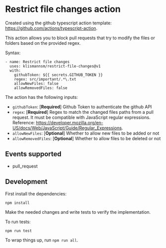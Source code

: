 # Restrict file changes action

Created using the github typescript action template: https://github.com/actions/typescript-action.

This action allows you to block pull requests that try to modify the files or folders based on the
provided regex.

Syntax:

```
- name: Restrict file changes
  uses: klismannsm/restrict-file-changes@v1
  with:
    githubToken: ${{ secrets.GITHUB_TOKEN }}
    regex: src/important/.*\.txt
    allowNewFiles: false
    allowRemovedFiles: false
```

The action has the following inputs:

- `githubToken`: [**Required**] Github Token to authenticate the github API
- `regex`: [**Required**] Regex to match the changed files paths from a pull request. It must be
  compatible with JavaScript regular expressions. Reference:
  https://developer.mozilla.org/en-US/docs/Web/JavaScript/Guide/Regular_Expressions.
- `allowNewFiles`: [**Optional**] Whether to allow new files to be added or not
- `allowRemovedFiles`: [**Optional**] Whether to allow files to be deleted or not

## Events supported

- pull_request

## Development

First install the dependencies:

```
npm install
```

Make the needed changes and write tests to verify the implementation.

To run tests:

```
npm run test
```

To wrap things up, run `npm run all`.
